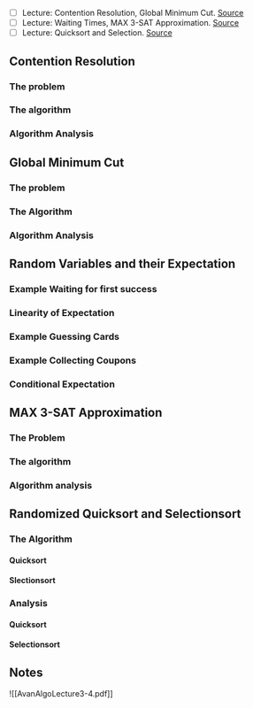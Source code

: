 - [ ] Lecture: Contention Resolution, Global Minimum Cut.  [Source](https://imada.sdu.dk/u/kslarsen/dm582/L03.php)
- [ ] Lecture: Waiting Times, MAX 3-SAT Approximation. [Source](https://imada.sdu.dk/u/kslarsen/dm582/L04.php)
- [ ] Lecture: Quicksort and Selection. [Source](https://imada.sdu.dk/u/kslarsen/dm582/L05.php)

## Contention Resolution

### The problem

### The algorithm

### Algorithm Analysis


## Global Minimum Cut

### The problem

### The Algorithm

### Algorithm Analysis


## Random Variables and their Expectation

### Example Waiting for first success

### Linearity of  Expectation

### Example Guessing Cards

### Example Collecting Coupons

### Conditional Expectation


## MAX 3-SAT Approximation

### The Problem

### The algorithm

### Algorithm analysis


## Randomized Quicksort and Selectionsort

### The Algorithm
#### Quicksort 
#### Slectionsort
### Analysis
#### Quicksort
#### Selectionsort



## Notes
![[AvanAlgoLecture3-4.pdf]]